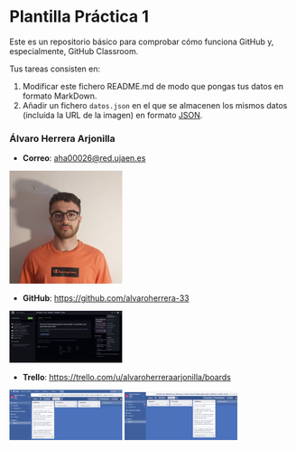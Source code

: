 # Plantilla Práctica 1
Este es un repositorio básico para comprobar cómo funciona GitHub y, especialmente, GitHub Classroom.

Tus tareas consisten en:
1) Modificar este fichero README.md de modo que pongas tus datos en formato MarkDown.
2) Añadir un fichero <code>datos.json</code> en el que se almacenen los mismos datos (incluída la URL de la imagen) en formato [JSON](https://es.wikipedia.org/wiki/JSON).

### Álvaro Herrera Arjonilla
* **Correo**: aha00026@red.ujaen.es

<img src='/perfil.jpg' width='200px'>

* **GitHub**: https://github.com/alvaroherrera-33
<img src='/iniciogithub.png' width='200px'>

* **Trello**: https://trello.com/u/alvaroherreraarjonilla/boards
<img src='/trelloinicial.png' width='200px'>

<img src='/trellofinal.png' width='200px'>